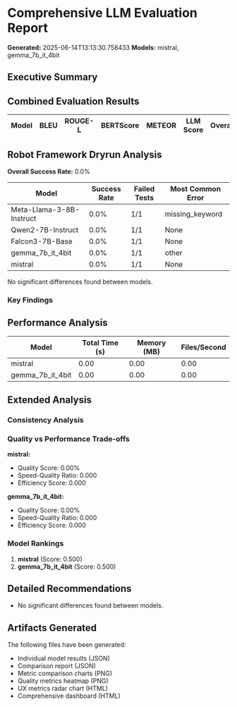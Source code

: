# Comprehensive LLM Evaluation Report
**Generated:** 2025-06-14T13:13:30.758433
**Models:** mistral, gemma_7b_it_4bit

## Executive Summary

## Combined Evaluation Results

| Model | BLEU | ROUGE-L | BERTScore | METEOR | LLM Score | Overall |
|-------|------|---------|-----------|---------|-----------|---------|

## Robot Framework Dryrun Analysis

**Overall Success Rate:** 0.0%

| Model | Success Rate | Failed Tests | Most Common Error |
|-------|--------------|--------------|-------------------|
| Meta-Llama-3-8B-Instruct | 0.0% | 1/1 | missing_keyword |
| Qwen2-7B-Instruct | 0.0% | 1/1 | None |
| Falcon3-7B-Base | 0.0% | 1/1 | None |
| gemma_7b_it_4bit | 0.0% | 1/1 | other |
| mistral | 0.0% | 1/1 | None |
No significant differences found between models.

### Key Findings


## Performance Analysis

| Model | Total Time (s) | Memory (MB) | Files/Second |
|-------|----------------|-------------|--------------|
| mistral | 0.00 | 0.00 | 0.00 |
| gemma_7b_it_4bit | 0.00 | 0.00 | 0.00 |

## Extended Analysis

### Consistency Analysis

### Quality vs Performance Trade-offs

**mistral:**
- Quality Score: 0.00%
- Speed-Quality Ratio: 0.000
- Efficiency Score: 0.000

**gemma_7b_it_4bit:**
- Quality Score: 0.00%
- Speed-Quality Ratio: 0.000
- Efficiency Score: 0.000

### Model Rankings

1. **mistral** (Score: 0.500)
2. **gemma_7b_it_4bit** (Score: 0.500)

## Detailed Recommendations

- No significant differences found between models.

## Artifacts Generated

The following files have been generated:
- Individual model results (JSON)
- Comparison report (JSON)
- Metric comparison charts (PNG)
- Quality metrics heatmap (PNG)
- UX metrics radar chart (HTML)
- Comprehensive dashboard (HTML)
